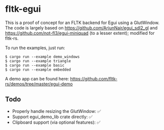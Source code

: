 # fltk-egui

This is a proof of concept for an FLTK backend for Egui using a GlutWindow. The code is largely based on https://github.com/ArjunNair/egui_sdl2_gl and https://github.com/not-fl3/egui-miniquad (to a lesser extent); modified for fltk-rs.

To run the examples, just run:
```
$ cargo run --example demo_windows
$ cargo run --example triangle
$ cargo run --example basic
$ cargo run --example embedded
```

A demo app can be found here:
https://github.com/fltk-rs/demos/tree/master/egui-demo

## Todo
- Properly handle resizing the GlutWindow: ✅
- Support egui_demo_lib crate directly: ✅
- Clipboard support (via optional features): ✅
